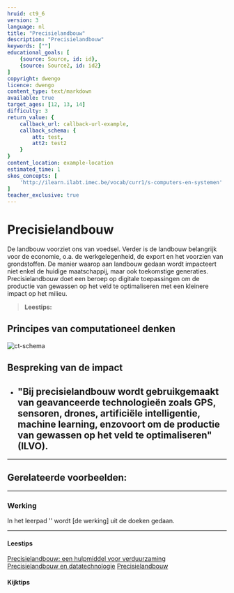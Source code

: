 ```yaml
---
hruid: ct9_6
version: 3
language: nl
title: "Precisielandbouw"
description: "Precisielandbouw"
keywords: [""]
educational_goals: [
    {source: Source, id: id}, 
    {source: Source2, id: id2}
]
copyright: dwengo
licence: dwengo
content_type: text/markdown
available: true
target_ages: [12, 13, 14]
difficulty: 3
return_value: {
    callback_url: callback-url-example,
    callback_schema: {
        att: test,
        att2: test2
    }
}
content_location: example-location
estimated_time: 1
skos_concepts: [
    'http://ilearn.ilabt.imec.be/vocab/curr1/s-computers-en-systemen'
]
teacher_exclusive: true
---
```

# Precisielandbouw

De landbouw voorziet ons van voedsel. Verder is de landbouw belangrijk voor de economie, o.a. de werkgelegenheid, de export en het voorzien van grondstoffen.
De manier waarop aan landbouw gedaan wordt impacteert niet enkel de huidige maatschappij, maar ook toekomstige generaties.
Precisielandbouw doet een beroep op digitale toepassingen om de productie van gewassen op het veld te optimaliseren met een kleinere impact op het milieu. 

> **Leestips:**<br>


## Principes van computationeel denken

![ct-schema](@learning-object/m_ct_impact_6/nl/3)

## Bespreking van de impact

-  "Bij precisielandbouw wordt gebruikgemaakt van geavanceerde technologieën zoals GPS, sensoren, drones, artificiële intelligentie, machine learning, enzovoort om de productie van gewassen op het veld te optimaliseren" (ILVO).
    - 

-------------------------------
## Gerelateerde voorbeelden: 

-----------------------------
### Werking 
In het leerpad '' wordt [de werking] uit de doeken gedaan.

-----------------------------
#### Leestips

[Precisielandbouw: een hulpmiddel voor verduurzaming](https://ilvo.vlaanderen.be/en/dossiers/precisielandbouw)<br>
[Precisielandbouw en datatechnologie](https://ilvo.vlaanderen.be/nl/themas/precisielandbouw-en-datatechnologie)
[Precisielandbouw](https://www.wur.nl/nl/dossiers/dossier/dossier-precisielandbouw.htm)
#### Kijktips
